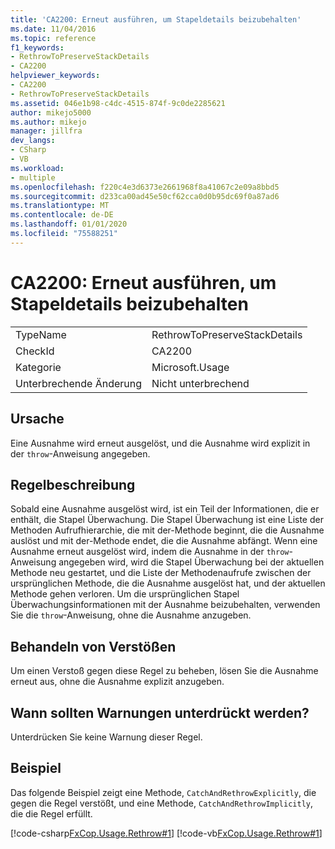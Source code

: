 ```yaml
---
title: 'CA2200: Erneut ausführen, um Stapeldetails beizubehalten'
ms.date: 11/04/2016
ms.topic: reference
f1_keywords:
- RethrowToPreserveStackDetails
- CA2200
helpviewer_keywords:
- CA2200
- RethrowToPreserveStackDetails
ms.assetid: 046e1b98-c4dc-4515-874f-9c0de2285621
author: mikejo5000
ms.author: mikejo
manager: jillfra
dev_langs:
- CSharp
- VB
ms.workload:
- multiple
ms.openlocfilehash: f220c4e3d6373e2661968f8a41067c2e09a8bbd5
ms.sourcegitcommit: d233ca00ad45e50cf62cca0d0b95dc69f0a87ad6
ms.translationtype: MT
ms.contentlocale: de-DE
ms.lasthandoff: 01/01/2020
ms.locfileid: "75588251"
---
```

# <a name="ca2200-rethrow-to-preserve-stack-details"></a>CA2200: Erneut ausführen, um Stapeldetails beizubehalten

|||
|-|-|
|TypeName|RethrowToPreserveStackDetails|
|CheckId|CA2200|
|Kategorie|Microsoft.Usage|
|Unterbrechende Änderung|Nicht unterbrechend|

## <a name="cause"></a>Ursache

Eine Ausnahme wird erneut ausgelöst, und die Ausnahme wird explizit in der `throw`-Anweisung angegeben.

## <a name="rule-description"></a>Regelbeschreibung

Sobald eine Ausnahme ausgelöst wird, ist ein Teil der Informationen, die er enthält, die Stapel Überwachung. Die Stapel Überwachung ist eine Liste der Methoden Aufrufhierarchie, die mit der-Methode beginnt, die die Ausnahme auslöst und mit der-Methode endet, die die Ausnahme abfängt. Wenn eine Ausnahme erneut ausgelöst wird, indem die Ausnahme in der `throw`-Anweisung angegeben wird, wird die Stapel Überwachung bei der aktuellen Methode neu gestartet, und die Liste der Methodenaufrufe zwischen der ursprünglichen Methode, die die Ausnahme ausgelöst hat, und der aktuellen Methode gehen verloren. Um die ursprünglichen Stapel Überwachungsinformationen mit der Ausnahme beizubehalten, verwenden Sie die `throw`-Anweisung, ohne die Ausnahme anzugeben.

## <a name="how-to-fix-violations"></a>Behandeln von Verstößen

Um einen Verstoß gegen diese Regel zu beheben, lösen Sie die Ausnahme erneut aus, ohne die Ausnahme explizit anzugeben.

## <a name="when-to-suppress-warnings"></a>Wann sollten Warnungen unterdrückt werden?

Unterdrücken Sie keine Warnung dieser Regel.

## <a name="example"></a>Beispiel

Das folgende Beispiel zeigt eine Methode, `CatchAndRethrowExplicitly`, die gegen die Regel verstößt, und eine Methode, `CatchAndRethrowImplicitly`, die die Regel erfüllt.

[!code-csharp[FxCop.Usage.Rethrow#1](../code-quality/codesnippet/CSharp/ca2200-rethrow-to-preserve-stack-details_1.cs)]
[!code-vb[FxCop.Usage.Rethrow#1](../code-quality/codesnippet/VisualBasic/ca2200-rethrow-to-preserve-stack-details_1.vb)]

